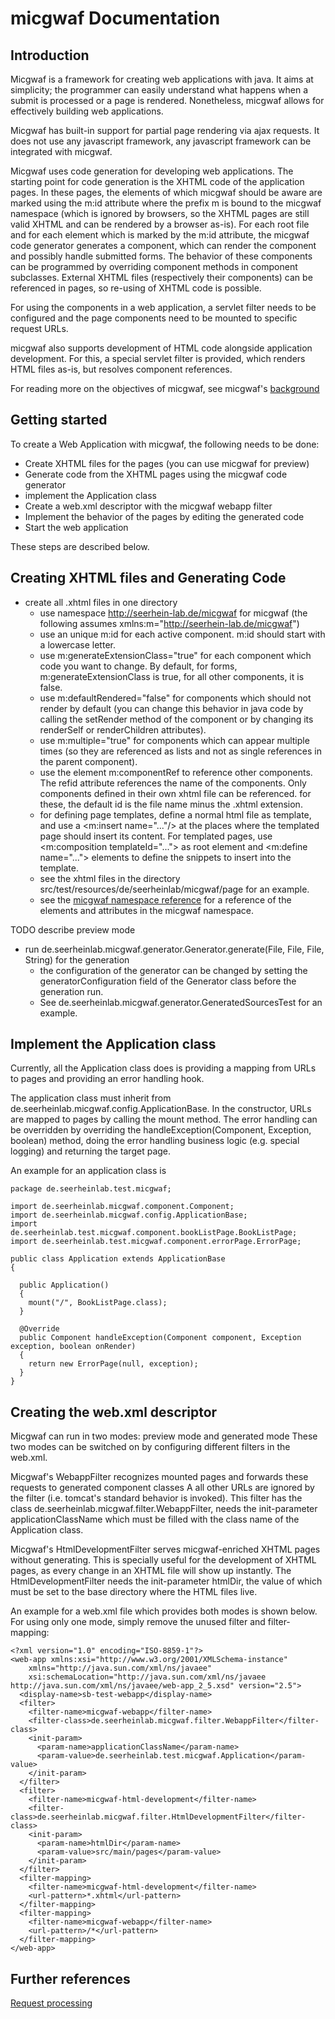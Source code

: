 micgwaf Documentation
=====================

Introduction
------------

Micgwaf is a framework for creating web applications with java. It aims at simplicity; the programmer can
easily understand what happens when a submit is processed or a page is rendered.
Nonetheless, micgwaf allows for effectively building web applications.

Micgwaf has built-in support for partial page rendering via ajax requests.
It does not use any javascript framework, any javascript framework can be integrated with micgwaf.

Micgwaf uses code generation for developing web applications. 
The starting point for code generation is the XHTML code of the application pages.
In these pages, the elements of which micgwaf should be aware are marked using the m:id attribute 
where the prefix m is bound to the micgwaf namespace 
(which is ignored by browsers, so the XHTML pages are still valid XHTML and can be rendered by a 
browser as-is).
For each root file and for each element which is marked by the m:id attribute, the micgwaf code generator
generates a component, which can render the component and possibly handle submitted forms.
The behavior of these components can be programmed by overriding component methods in component subclasses.
External XHTML files (respectively their components) can be referenced in pages, so re-using of XHTML
code is possible.

For using the components in a web application, a servlet filter needs to be configured and
the page components need to be mounted to specific request URLs.

micgwaf also supports development of HTML code alongside application development.
For this, a special servlet filter is provided, which renders HTML files as-is, but resolves component
references.

For reading more on the objectives of micgwaf, see micgwaf's [background](background.md)

Getting started
---------------

To create a Web Application with micgwaf, the following needs to be done:
- Create XHTML files for the pages (you can use micgwaf for preview)
- Generate code from the XHTML pages using the micgwaf code generator
- implement the Application class
- Create a web.xml descriptor with the micgwaf webapp filter
- Implement the behavior of the pages by editing the generated code
- Start the web application

These steps are described below.

Creating XHTML files and Generating Code
----------------------------------------

- create all .xhtml files in one directory
  - use namespace http://seerhein-lab.de/micgwaf for micgwaf 
    (the following assumes xmlns:m="http://seerhein-lab.de/micgwaf")
  - use an unique m:id for each active component. m:id should start with a lowercase letter.
  - use m:generateExtensionClass="true" for each component which code you want to change.
    By default, for forms, m:generateExtensionClass is true, for all other components, it is false.
  - use m:defaultRendered="false" for components which should not render by default
    (you can change this behavior in java code by calling the setRender method of the component
    or by changing its renderSelf or renderChildren attributes).
  - use m:multiple="true" for components which can appear multiple times (so they are referenced as lists
    and not as single references in the parent component).
  - use the element m:componentRef to reference other components. The refid attribute references the name
    of the components. Only components defined in their own xhtml file can be referenced. for these,
    the default id is the file name minus the .xhtml extension.
  - for defining page templates, define a normal html file as template, and use a 
    <m:insert name="..."/> at the places where the templated page should insert its content.
    For templated pages, use <m:composition templateId="..."> as root element 
    and <m:define name="..."> elements to define the snippets to insert into the template.
  - see the xhtml files in the directory src/test/resources/de/seerheinlab/micgwaf/page for an example.
  - see the [micgwaf namespace reference](namespace.md) for a reference of the elements and attributes
    in the micgwaf namespace.

TODO describe preview mode

- run de.seerheinlab.micgwaf.generator.Generator.generate(File, File, File, String) for the generation
  - the configuration of the generator can be changed by setting the generatorConfiguration
    field of the Generator class before the generation run.
  - See de.seerheinlab.micgwaf.generator.GeneratedSourcesTest for an example.

Implement the Application class
-------------------------------

Currently, all the Application class does is providing a mapping from URLs to pages and providing an 
error handling hook.

The application class must inherit from de.seerheinlab.micgwaf.config.ApplicationBase.
In the constructor, URLs are mapped to pages by calling the mount method.
The error handling can be overridden by overriding the handleException(Component, Exception, boolean)
method, doing the error handling business logic (e.g. special logging) and returning the target page.

An example for an application class is

    package de.seerheinlab.test.micgwaf;

    import de.seerheinlab.micgwaf.component.Component;
    import de.seerheinlab.micgwaf.config.ApplicationBase;
    import de.seerheinlab.test.micgwaf.component.bookListPage.BookListPage;
    import de.seerheinlab.test.micgwaf.component.errorPage.ErrorPage;

    public class Application extends ApplicationBase
    {

      public Application()
      {
        mount("/", BookListPage.class);
      }
  
      @Override
      public Component handleException(Component component, Exception exception, boolean onRender)
      {
        return new ErrorPage(null, exception);
      }
    }

Creating the web.xml descriptor
-------------------------------
Micgwaf can run in two modes: preview mode and generated mode
These two modes can be switched on by configuring different filters in the web.xml.

Micgwaf's WebappFilter recognizes mounted pages and forwards these requests to generated component classes
A all other URLs are ignored by the filter (i.e. tomcat's standard behavior is invoked).
This filter has the class de.seerheinlab.micgwaf.filter.WebappFilter, needs the init-parameter 
applicationClassName which must be filled with the class name of the Application class.

Micgwaf's HtmlDevelopmentFilter serves micgwaf-enriched XHTML pages without generating. This is specially
useful for the development of XHTML pages, as every change in an XHTML file will show up instantly. 
The HtmlDevelopmentFilter needs the init-parameter htmlDir, the value of which must be set
to the base directory where the HTML files live.

An example for a web.xml file which provides both modes is shown below. For using only one mode,
simply remove the unused filter and filter-mapping:

    <?xml version="1.0" encoding="ISO-8859-1"?>
    <web-app xmlns:xsi="http://www.w3.org/2001/XMLSchema-instance" 
        xmlns="http://java.sun.com/xml/ns/javaee" 
        xsi:schemaLocation="http://java.sun.com/xml/ns/javaee http://java.sun.com/xml/ns/javaee/web-app_2_5.xsd" version="2.5">
      <display-name>sb-test-webapp</display-name>
      <filter>
        <filter-name>micgwaf-webapp</filter-name>
        <filter-class>de.seerheinlab.micgwaf.filter.WebappFilter</filter-class>
        <init-param>
          <param-name>applicationClassName</param-name>
          <param-value>de.seerheinlab.test.micgwaf.Application</param-value>
        </init-param>
      </filter>
      <filter>
        <filter-name>micgwaf-html-development</filter-name>
        <filter-class>de.seerheinlab.micgwaf.filter.HtmlDevelopmentFilter</filter-class>
        <init-param>
          <param-name>htmlDir</param-name>
          <param-value>src/main/pages</param-value>
        </init-param>
      </filter>
      <filter-mapping>
        <filter-name>micgwaf-html-development</filter-name>
        <url-pattern>*.xhtml</url-pattern>
      </filter-mapping>
      <filter-mapping>
        <filter-name>micgwaf-webapp</filter-name>
        <url-pattern>/*</url-pattern>
      </filter-mapping>
    </web-app>

Further references
------------------
[Request processing](requestProcessing.md)
  
